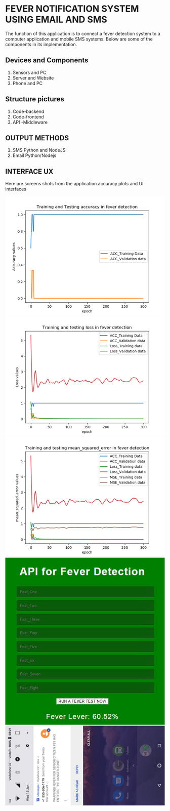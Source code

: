# FEVER NOTIFICATION SYSTEM USING EMAIL AND SMS

The function of this application is to connect a fever detection system to a computer application and mobile SMS systems. Below are some of the components in its implementation.

## Devices and Components
1. Sensors and PC
2. Server and Website
3. Phone and PC

## Structure pictures
1. Code-backend
2. Code-frontend
3. API -Middleware

## OUTPUT METHODS
1. SMS Python and NodeJS
2. Email Python/Nodejs

## INTERFACE UX
Here are screens shots from the application accuracy plots and UI interfaces

![ Muntu App Accuracy # 1 ](https://github.com/LINOSNCHENA/Assistive-Technologies-for-a-SMARTHOUSE/blob/master/Plot_ACC.png)
![ Muntu App Loss     # 2 ](https://github.com/LINOSNCHENA/Assistive-Technologies-for-a-SMARTHOUSE/blob/master/Plot_Loss.png)
![ Muntu App MSE      # 3 ](https://github.com/LINOSNCHENA/Assistive-Technologies-for-a-SMARTHOUSE/blob/master/Plot_MSE.png)
![ Muntu App UX       # 4 ](https://github.com/LINOSNCHENA/Assistive-Technologies-for-a-SMARTHOUSE/blob/master/snapshots/cOutputLabel/front.png)
![ Muntu App SMS      # 5 ](https://github.com/LINOSNCHENA/Assistive-Technologies-for-a-SMARTHOUSE/blob/master/snapshots/cOutputLabel/end.png)